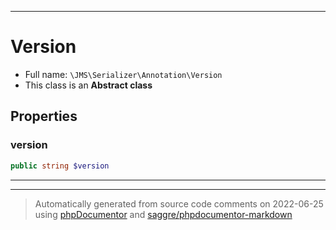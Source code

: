 ***

# Version

* Full name: `\JMS\Serializer\Annotation\Version`
* This class is an **Abstract class**

## Properties

### version

```php
public string $version
```

***



***
> Automatically generated from source code comments on 2022-06-25 using [phpDocumentor](http://www.phpdoc.org/) and [saggre/phpdocumentor-markdown](https://github.com/Saggre/phpDocumentor-markdown)
